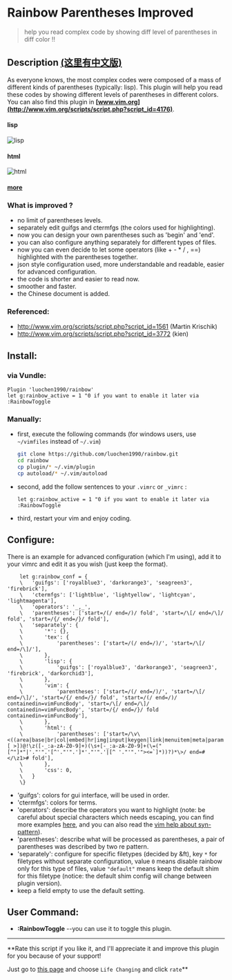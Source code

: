 Rainbow Parentheses Improved 
===
>	help you read complex code by showing diff level of parentheses in diff color !!

Description [(这里有中文版)](https://github.com/luochen1990/rainbow/blob/master/README_zh.md)
---------------------------------------------------------------------------------------------------

As everyone knows, the most complex codes were composed of a mass of different kinds of parentheses (typically: lisp).
This plugin will help you read these codes by showing different levels of parentheses in different colors.
You can also find this plugin in **[www.vim.org](http://www.vim.org/scripts/script.php?script_id=4176)**.

#### lisp
![lisp](https://raw.githubusercontent.com/luochen1990/rainbow/demo/lisp.png)
#### html
![html](https://raw.githubusercontent.com/luochen1990/rainbow/demo/html.png)
#### [more](https://github.com/luochen1990/rainbow/blob/demo/more.md)

### What is improved ?

- no limit of parentheses levels.
- separately edit guifgs and ctermfgs (the colors used for highlighting).
- now you can design your own parentheses  such as 'begin' and 'end'.
- you can also configure anything separately for different types of files.
- now you can even decide to let some operators (like + - * / , ==) highlighted with the parentheses together.
- json style configuration used, more understandable and readable, easier for advanced configuration.
- the code is shorter and easier to read now.
- smoother and faster.
- the Chinese document is added.

### Referenced:
- http://www.vim.org/scripts/script.php?script_id=1561 (Martin Krischik)
- http://www.vim.org/scripts/script.php?script_id=3772 (kien)

Install:
--------

### via Vundle:

```vim
Plugin 'luochen1990/rainbow'
let g:rainbow_active = 1 "0 if you want to enable it later via :RainbowToggle
```

### Manually:

- first, execute the following commands (for windows users, use `~/vimfiles` instead of `~/.vim`)

	```sh
	git clone https://github.com/luochen1990/rainbow.git
	cd rainbow
	cp plugin/* ~/.vim/plugin
	cp autoload/* ~/.vim/autoload
	```

- second, add the follow sentences to your `.vimrc` or `_vimrc` :

	```vim
	let g:rainbow_active = 1 "0 if you want to enable it later via :RainbowToggle
	```

- third, restart your vim and enjoy coding.

Configure:
----------

There is an example for advanced configuration (which I'm using), add it to your vimrc and edit it as you wish (just keep the format).

```vim
	let g:rainbow_conf = {
	\	'guifgs': ['royalblue3', 'darkorange3', 'seagreen3', 'firebrick'],
	\	'ctermfgs': ['lightblue', 'lightyellow', 'lightcyan', 'lightmagenta'],
	\	'operators': '_,_',
	\	'parentheses': ['start=/(/ end=/)/ fold', 'start=/\[/ end=/\]/ fold', 'start=/{/ end=/}/ fold'],
	\	'separately': {
	\		'*': {},
	\		'tex': {
	\			'parentheses': ['start=/(/ end=/)/', 'start=/\[/ end=/\]/'],
	\		},
	\		'lisp': {
	\			'guifgs': ['royalblue3', 'darkorange3', 'seagreen3', 'firebrick', 'darkorchid3'],
	\		},
	\		'vim': {
	\			'parentheses': ['start=/(/ end=/)/', 'start=/\[/ end=/\]/', 'start=/{/ end=/}/ fold', 'start=/(/ end=/)/ containedin=vimFuncBody', 'start=/\[/ end=/\]/ containedin=vimFuncBody', 'start=/{/ end=/}/ fold containedin=vimFuncBody'],
	\		},
	\		'html': {
	\			'parentheses': ['start=/\v\<((area|base|br|col|embed|hr|img|input|keygen|link|menuitem|meta|param|source|track|wbr)[ >])@!\z([-_:a-zA-Z0-9]+)(\s+[-_:a-zA-Z0-9]+(\=("[^"]*"|'."'".'[^'."'".']*'."'".'|[^ '."'".'"><=`]*))?)*\>/ end=#</\z1># fold'],
	\		},
	\		'css': 0,
	\	}
	\}
```

- 'guifgs': colors for gui interface, will be used in order.
- 'ctermfgs': colors for terms.
- 'operators': describe the operators you want to highlight (note: be careful about special characters which needs escaping, you can find more examples [here](https://github.com/luochen1990/rainbow/issues/3), and you can also read the [vim help about syn-pattern](http://vimdoc.sourceforge.net/htmldoc/syntax.html#:syn-pattern)).
- 'parentheses': describe what will be processed as parentheses, a pair of parentheses was described by two re pattern.
- 'separately': configure for specific filetypes (decided by &ft), key `*` for filetypes without separate configuration, value `0` means disable rainbow only for this type of files, value `"default"` means keep the default shim for this filetype (notice: the default shim config will change between plugin version).
- keep a field empty to use the default setting.

User Command:
-------------

- **:RainbowToggle**		--you can use it to toggle this plugin.

------------------------------------------------------------------
**Rate this script if you like it, and I'll appreciate it and improve this plugin for you because of your support!

Just go to [this page](http://www.vim.org/scripts/script.php?script_id=4176) and choose `Life Changing` and click `rate`**
